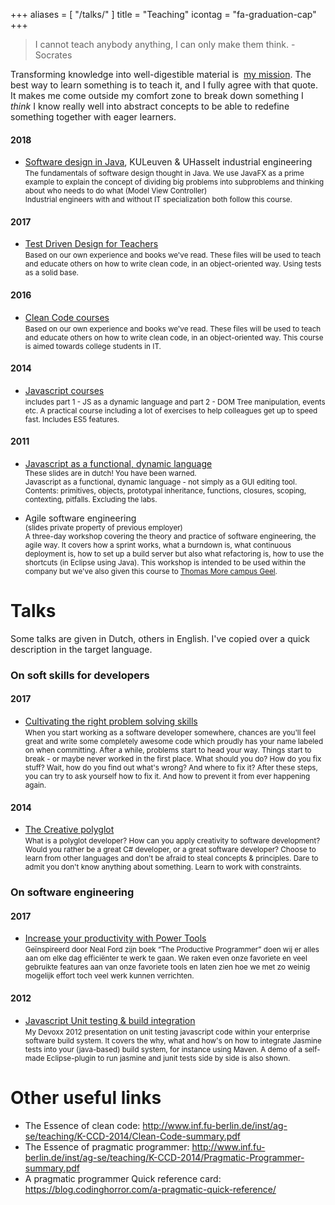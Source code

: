 +++
aliases = [
    "/talks/"
]
title = "Teaching"
icontag = "fa-graduation-cap"
+++

> I cannot teach anybody anything, I can only make them think. - Socrates

Transforming knowledge into well-digestible material is <i class='fa fa-lightbulb-o'></i>&nbsp;<a href="/">my mission</a>. The best way to learn something is to teach it, and I fully agree with that quote. It makes me come outside my comfort zone to break down something I _think_ I know really well into abstract concepts to be able to redefine something together with eager learners. 

#### 2018

- [Software design in Java](https://www.uhasselt.be/documents/BROCHURES/2018-2019/Masterflyer-Elektronica-ICT-2018-web.pdf), KULeuven &amp; UHasselt industrial engineering<br/>
	<small>
		The fundamentals of software design thought in Java. We use JavaFX as a prime example to explain the concept of dividing big problems into subproblems and thinking about who needs to do what (Model View Controller)<br/>
		Industrial engineers with and without IT specialization both follow this course. 
	</small>

#### 2017

- [Test Driven Design for Teachers](https://github.com/wgroeneveld/tdd-course)<br/>
	<small>Based on our own experience and books we've read. These files will be used to teach and educate others on how to write clean code, in an object-oriented way. Using tests as a solid base.</small>

#### 2016

- [Clean Code courses](https://github.com/wgroeneveld/cleancode-course)<br/>
	<small>
		Based on our own experience and books we've read. These files will be used to teach and educate others on how to write clean code, in an object-oriented way. This course is aimed towards college students in IT. 
	</small>

#### 2014

- [Javascript courses](https://github.com/wgroeneveld/js-course)<br/>
	<small>
		includes part 1 - JS as a dynamic language and part 2 - DOM Tree manipulation, events etc. A practical course including a lot of exercises to help colleagues get up to speed fast. Includes ES5 features.
	</small>

#### 2011

- [Javascript as a functional, dynamic language](https://www.slideshare.net/woutergr/javascript-as-a-functional-dynamic-language)<br/>
	<small>
	These slides are in dutch! You have been warned. <br/>
	Javascript as a functional, dynamic language - not simply as a GUI editing tool.<br/>
	Contents: primitives, objects, prototypal inheritance, functions, closures, scoping, contexting, pitfalls. Excluding the labs.
	</small>

- Agile software engineering<br/>
	<small>
	(slides private property of previous employer)<br/>
	A three-day workshop covering the theory and practice of software engineering, the agile way. It covers how a sprint works, what a burndown is, what continuous deployment is, how to set up a build server but also what refactoring is, how to use the shortcuts (in Eclipse using Java). This workshop is intended to be used within the company but we've also given this course to [Thomas More campus Geel](http://www.thomasmore.be/over-ons/campussen/geel).
	</small>

# Talks

Some talks are given in Dutch, others in English. I've copied over a quick description in the target language.

### On soft skills for developers

#### 2017

- [Cultivating the right problem solving skills](https://github.com/wgroeneveld/problemsolving-course)<br/>
	<small>When you start working as a software developer somewhere, chances are you'll feel great and write some completely awesome code which proudly has your name labeled on when committing. After a while, problems start to head your way. Things start to break - or maybe never worked in the first place. What should you do? How do you fix stuff? Wait, how do you find out what's wrong? And where to fix it? After these steps, you can try to ask yourself how to fix it. And how to prevent it from ever happening again.</small>

#### 2014

- [The Creative polyglot](https://www.slideshare.net/woutergr/the-creative-polyglot)<br/>
	<small>
	What is a polyglot developer? How can you apply creativity to software development? Would you rather be a great C# developer, or a great software developer? Choose to learn from other languages and don't be afraid to steal concepts & principles. Dare to admit you don't know anything about something. Learn to work with constraints.
	</small>


### On software engineering

#### 2017

- [Increase your productivity with Power Tools](https://github.com/wgroeneveld/productivity-course)<br/>
	<small>Geïnspireerd door Neal Ford zijn boek “The Productive Programmer” doen wij er alles aan om elke dag efficiënter te werk te gaan. We raken even onze favoriete en veel gebruikte features aan van onze favoriete tools en laten zien hoe we met zo weinig mogelijk effort toch veel werk kunnen verrichten.</small>

#### 2012

- [Javascript Unit testing &amp; build integration](https://github.com/wgroeneveld/jstesting-integration)<br/>
	<small>
	My Devoxx 2012 presentation on unit testing javascript code within your enterprise software build system. It covers the why, what and how's on how to integrate Jasmine tests into your (java-based) build system, for instance using Maven. A demo of a self-made Eclipse-plugin to run jasmine and junit tests side by side is also shown.
	</small>

# Other useful links

- The Essence of clean code: http://www.inf.fu-berlin.de/inst/ag-se/teaching/K-CCD-2014/Clean-Code-summary.pdf
- The Essence of pragmatic programmer: http://www.inf.fu-berlin.de/inst/ag-se/teaching/K-CCD-2014/Pragmatic-Programmer-summary.pdf
- A pragmatic programmer Quick reference card: https://blog.codinghorror.com/a-pragmatic-quick-reference/


